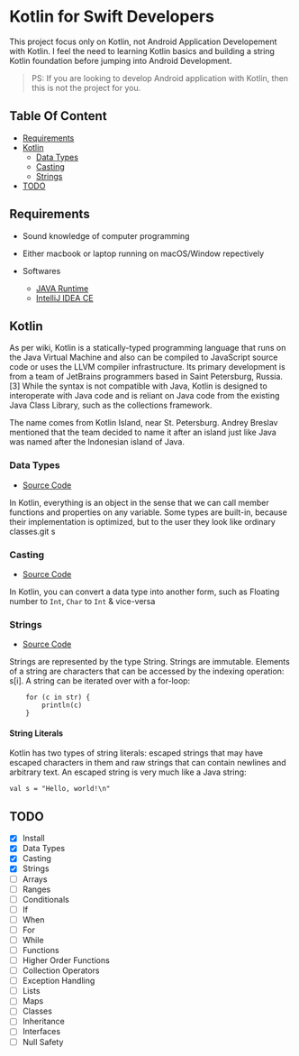 # Kotlin for Swift Developers

This project focus only on Kotlin, not Android Application Developement with Kotlin. I feel the need to learning Kotlin basics and building a string Kotlin foundation before jumping into Android Development.

> PS: If you are looking to develop Android application with Kotlin, then this is not the project for you.  

## Table Of Content

-	[Requirements](#requirement)
- 	[Kotlin](#kotlin)
	-	[Data Types](#data-types)
	- 	[Casting](#casting)
	-	[Strings](#strings)
- 	[TODO](#todo)
	

## Requirements
-	Sound knowledge of computer programming
-	Either macbook or laptop running on macOS/Window repectively

- Softwares
	- [JAVA Runtime](http://www.oracle.com/technetwork/java/javase/downloads/jre8-downloads-2133155.html)
	- [IntelliJ IDEA CE](https://www.jetbrains.com/idea/download/)
	
## Kotlin
	
As per wiki, Kotlin is a statically-typed programming language that runs on the Java Virtual Machine and also can be compiled to JavaScript source code or uses the LLVM compiler infrastructure. Its primary development is from a team of JetBrains programmers based in Saint Petersburg, Russia.[3] While the syntax is not compatible with Java, Kotlin is designed to interoperate with Java code and is reliant on Java code from the existing Java Class Library, such as the collections framework.

The name comes from Kotlin Island, near St. Petersburg. Andrey Breslav mentioned that the team decided to name it after an island just like Java was named after the Indonesian island of Java.

### Data Types

- [Source Code](/src/DataTypes.kt)

In Kotlin, everything is an object in the sense that we can call member functions and properties on any variable. Some types are built-in, because their implementation is optimized, but to the user they look like ordinary classes.git s

	
### Casting

- [Source Code](/src/Casting.kt)

In Kotlin, you can convert a data type into another form, such as Floating number to `Int`, `Char` to `Int` & vice-versa


### Strings

- [Source Code](/src/Strings.kt)

Strings are represented by the type String. Strings are immutable. Elements of a string are characters that can be accessed by the indexing operation: s[i]. A string can be iterated over with a for-loop:

```
	for (c in str) {
   	 	println(c)
	}
```

#### String Literals

Kotlin has two types of string literals: escaped strings that may have escaped characters in them and raw strings that can contain newlines and arbitrary text. An escaped string is very much like a Java string:

`val s = "Hello, world!\n"`

## TODO

- [x] Install
- [x] Data Types
- [x] Casting
- [x] Strings
- [ ] Arrays
- [ ] Ranges
- [ ] Conditionals
- [ ] If
- [ ] When
- [ ] For
- [ ] While
- [ ] Functions
- [ ] Higher Order Functions
- [ ] Collection Operators
- [ ] Exception Handling
- [ ] Lists
- [ ] Maps
- [ ] Classes
- [ ] Inheritance
- [ ] Interfaces
- [ ] Null Safety
